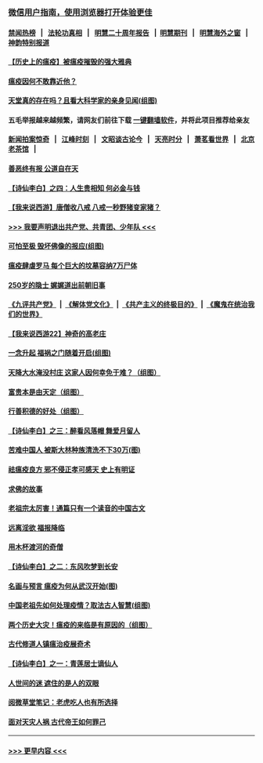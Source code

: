 ### [微信用户指南，使用浏览器打开体验更佳](https://github.com/gfw-breaker/banned-news1/blob/master/indexes/wechat-guide.md?t=0)
#### [禁闻热榜](热点新闻.md?t=0)  &nbsp;&nbsp;|&nbsp;&nbsp; [法轮功真相](https://github.com/gfw-breaker/truth/blob/master/README.md?t=0) &nbsp;&nbsp;|&nbsp;&nbsp; [明慧二十周年报告](https://github.com/gfw-breaker/mh-reports/blob/master/README.md?t=0) &nbsp;&nbsp;|&nbsp;&nbsp;[明慧期刊](https://github.com/gfw-breaker/mh-qikan) &nbsp;&nbsp;|&nbsp;&nbsp; [明慧海外之窗](https://github.com/gfw-breaker/mh-news/blob/master/README.md?t=0) &nbsp;&nbsp;|&nbsp;&nbsp; [神韵特别报道](https://github.com/gfw-breaker/mh-news/blob/master/shenyun.md?t=0)
#### [【历史上的瘟疫】被瘟疫摧毁的强大雅典](../pages/prog647/a102771416.md?t=02071433) 
#### [瘟疫因何不敢靠近他？](../pages/prog647/a102771304.md?t=02071433) 
#### [天堂真的存在吗？且看大科学家的亲身见闻(组图)](../pages/prog647/a102770666.md?t=02071433) 
#### 五毛举报越来越频繁，请网友们前往下载 [一键翻墙软件](https://github.com/gfw-breaker/ssr-accounts)，并将此项目推荐给亲友
#### [新闻拍案惊奇](https://github.com/gfw-breaker/banned-news1/blob/master/pages/link4.md) &nbsp;&nbsp;|&nbsp;&nbsp; [江峰时刻](https://github.com/gfw-breaker/banned-news1/blob/master/pages/link4.md) &nbsp;&nbsp;|&nbsp;&nbsp; [文昭谈古论今](https://github.com/gfw-breaker/banned-news1/blob/master/pages/link4.md) &nbsp;&nbsp;|&nbsp;&nbsp; [天亮时分](https://github.com/gfw-breaker/banned-news1/blob/master/pages/link4.md) &nbsp;&nbsp;|&nbsp;&nbsp; [萧茗看世界](https://github.com/gfw-breaker/banned-news1/blob/master/pages/link4.md) &nbsp;&nbsp;|&nbsp;&nbsp; [北京老茶馆](https://github.com/gfw-breaker/banned-news1/blob/master/pages/link4.md) &nbsp;&nbsp;|&nbsp;&nbsp; 
#### [善恶终有报 公道自在天](../pages/prog647/a102770617.md?t=02071433) 
#### [【诗仙李白】之四：人生贵相知 何必金与钱](../pages/prog647/a102770505.md?t=02071433) 
#### [【我来说西游】唐僧收八戒 八戒一秒野猪变家猪？](../pages/prog647/a102770528.md?t=02071433) 
#### [>>> 我要声明退出共产党、共青团、少年队 <<<](https://github.com/begood0513/goodnews/blob/master/quit/letter.md) 
#### [可怕至极 毁坏佛像的报应(组图)](../pages/prog647/a102769779.md?t=02071433) 
#### [瘟疫肆虐罗马 每个巨大的坟墓容纳7万尸体](../pages/prog647/a102769736.md?t=02071433) 
#### [250岁的隐士 娓娓道出前朝旧事](../pages/prog647/a102769724.md?t=02071433) 
#### [《九评共产党》](https://github.com/begood0513/9ping.md/blob/master/README.md) &nbsp;|&nbsp; [《解体党文化》](../../../../jtdwh.md/blob/master/README.md)  &nbsp;|&nbsp; [《共产主义的终极目的》](../../../../gczydzjmd.md/blob/master/README.md) &nbsp;|&nbsp; [《魔鬼在统治我们的世界》](../../../../mgztzwmdsj.md/blob/master/README.md) 
#### [【我来说西游22】神奇的高老庄](../pages/prog647/a102769588.md?t=02071433) 
#### [一念升起 福祸之门随着开启(组图)](../pages/prog647/a102768825.md?t=02071433) 
#### [天降大水淹没村庄 这家人因何幸免于难？（组图）](../pages/prog647/a102768813.md?t=02071433) 
#### [富贵本是由天定（组图）](../pages/prog647/a102767839.md?t=02071433) 
#### [行善积德的好处（组图）](../pages/prog647/a102767818.md?t=02071433) 
#### [【诗仙李白】之三：醉看风落帽 舞爱月留人](../pages/prog647/a102767267.md?t=02071433) 
#### [苦难中国人 被斯大林种族清洗不下30万(图)](../pages/prog647/a102767355.md?t=02071433) 
#### [祛瘟疫良方 邪不侵正孝可感天 史上有明证](../pages/prog647/a102766434.md?t=02071433) 
#### [求佛的故事](../pages/prog647/a102766422.md?t=02071433) 
#### [老祖宗太厉害！通篇只有一个读音的中国古文](../pages/prog647/a102766206.md?t=02071433) 
#### [远离淫欲 福报降临](../pages/prog647/a102765378.md?t=02071433) 
#### [用木杯渡河的奇僧](../pages/prog647/a102765363.md?t=02071433) 
#### [【诗仙李白】之二：东风吹梦到长安](../pages/prog647/a102765209.md?t=02071433) 
#### [名画与预言 瘟疫为何从武汉开始(图)](../pages/prog647/a102764474.md?t=02071433) 
#### [中国老祖先如何处理疫情？取法古人智慧(组图)](../pages/prog647/a102764472.md?t=02071433) 
#### [两个历史大灾！瘟疫的来临是有原因的（组图）](../pages/prog647/a102764462.md?t=02071433) 
#### [古代修道人镇瘟治疫展奇术](../pages/prog647/a102764286.md?t=02071433) 
#### [【诗仙李白】之一：青莲居士谪仙人](../pages/prog647/a102764251.md?t=02071433) 
#### [人世间的迷 遮住的是人的双眼](../pages/prog647/a102763589.md?t=02071433) 
#### [阅微草堂笔记：老虎吃人也有所选择](../pages/prog647/a102763565.md?t=02071433) 
#### [面对天灾人祸 古代帝王如何罪己](../pages/prog647/a102762583.md?t=02071433) 

----
#### [ >>> 更早内容 <<< ](../indexes/prog647-earlier.md)
